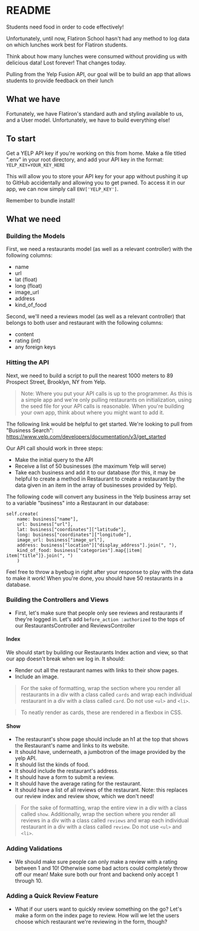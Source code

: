# README

Students need food in order to code effectively! 

Unfortunately, until now, Flatiron School hasn't had any method to log data on which lunches work best for Flatiron students.

Think about how many lunches were consumed without providing us with delicious data! Lost forever! That changes today.

Pulling from the Yelp Fusion API, our goal will be to build an app that allows students to provide feedback on their lunch

## What we have

Fortunately, we have Flatiron's standard auth and styling available to us, and a User model. Unfortunately, we have to build everything else!

## To start

Get a YELP API key if you're working on this from home. Make a file titled ".env" in your root directory, and add your API key in the format:
`YELP_KEY=YOUR_KEY_HERE`

This will allow you to store your API key for your app without pushing it up to GitHub accidentally and allowing you to get pwned. To access it in our app, we can now simply call `ENV['YELP_KEY']`.

Remember to bundle install!

## What we need

### Building the Models

First, we need a restaurants model (as well as a relevant controller) with the following columns:
* name
* url
* lat (float)
* long (float)
* image_url
* address
* kind_of_food

Second, we'll need a reviews model (as well as a relevant controller) that belongs to both user and restaurant with the following columns: 
* content
* rating (int)
* any foreign keys

### Hitting the API

Next, we need to build a script to pull the nearest 1000 meters to 89 Prospect Street, Brooklyn, NY from Yelp. 

> Note: Where you put your API calls is up to the programmer. As this is a simple app and we're only pulling restaurants on initialization, using the seed file for your API calls is reasonable. When you're building your own app, think about where you might want to add it. 

The following link would be helpful to get started. We're looking to pull from "Business Search": https://www.yelp.com/developers/documentation/v3/get_started

Our API call should work in three steps: 
- Make the initial query to the API
- Receive a list of 50 businesses (the maximum Yelp will serve)
- Take each business and add it to our database (for this, it may be helpful to create a method in Restaurant to create a restaurant by the data given in an item in the array of businesses provided by Yelp).

The following code will convert any business in the Yelp business array set to a variable "business" into a Restaurant in our database:
```.ruby 
self.create(
    name: business["name"], 
    url: business["url"], 
    lat: business["coordinates"]["latitude"], 
    long: business["coordinates"]["longitude"], 
    image_url: business["image_url"], 
    address: business["location"]["display_address"].join(", "), 
    kind_of_food: business["categories"].map{|item| item["title"]}.join(", ")
    )
```

Feel free to throw a byebug in right after your response to play with the data to make it work! When you're done, you should have 50 restaurants in a database.

### Building the Controllers and Views
- First, let's make sure that people only see reviews and restaurants if they're logged in. Let's add `before_action :authorized` to the tops of our RestaurantsController and ReviewsController

#### Index
We should start by building our Restaurants Index action and view, so that our app doesn't break when we log in. It should:
- Render out all the restaurant names with links to their show pages.
- Include an image.

> For the sake of formatting, wrap the section where you render all restaurants in a div with a class called `cards` and wrap each individual restaurant in a div with a class called `card`. Do not use `<ul>` and `<li>`.

> To neatly render as cards, these are rendered in a flexbox in CSS.    

#### Show
- The restaurant's show page should include an h1 at the top that shows the Restaurant's name and links to its website.
- It should have, underneath, a jumbotron of the image provided by the yelp API.
- It should list the kinds of food.
- It should include the restaurant's address.
- It should have a form to submit a review.
- It should have the average rating for the restaurant.
- It should have a list of all reviews of the restaurant. Note: this replaces our review index and review show, which we don't need!
> For the sake of formatting, wrap the entire view in a div with a class called `show`. Additionally, wrap the section where you render all reviews in a div with a class called `reviews` and wrap each individual restaurant in a div with a class called `review`. Do not use `<ul>` and `<li>`.

### Adding Validations

- We should make sure people can only make a review with a rating between 1 and 10! Otherwise some bad actors could completely throw off our mean! Make sure both our front and backend only accept 1 through 10.

### Adding a Quick Review Feature

- What if our users want to quickly review something on the go? Let's make a form on the index page to review. How will we let the users choose which restaurant we're reviewing in the form, though?

